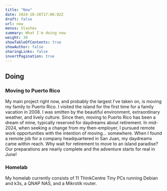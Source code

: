 ```yaml
---
title: "Now"
date: 2024-10-26T17:06:02Z
draft: false
url: now
menus: Slashes
summary: What I'm doing now
weight: 30
showTableOfContents: true
showAuthor: false
sharingLinks: false
invertPagination: true
---
```


## Doing

### Moving to Puerto Rico

My main project right now, and probably the largest I've taken on, is moving my family to Puerto Rico. I visited the island for the first time for a family vacation in 2008. I was smitten by the beautiful environment, extraordinary weather, and lively culture. Since then, moving to Puerto Rico has been a dream of mine, typically reserved for daydreams about retirement. In mid-2024, when seeking a change from my then-employer, I pursued remote work opportunities with the intention of moving... somewhere. When I found a remote job for a company headquartered in San Juan, my daydreams came within reach. Why wait for retirement to move to an island paradise? Our preparations are nearly complete and the adventure starts for real in June!

### Homelab

My homelab currently consists of 11 ThinkCentre Tiny PCs running Debian and k3s, a QNAP NAS, and a Mikrotik router.

